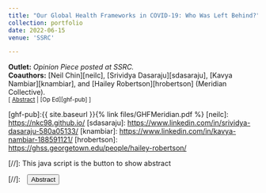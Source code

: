 ```yaml
---
title: "Our Global Health Frameworks in COVID-19: Who Was Left Behind?"
collection: portfolio
date: 2022-06-15
venue: 'SSRC'

---
```


**Outlet:** _Opinion Piece posted at SSRC._
<br>
**Coauthors:** [Neil Chin][neilc], [Srividya Dasaraju][sdasaraju], [Kavya Nambiar][knambiar], and [Hailey Robertson][hrobertson] (Meridian Collective).
<br>
<small>[ <a href="#/" onclick="visib('ghf')">Abstract</a> | [Op Ed][ghf-pub] ]</small>

<div id="ghf" style="display: none; text-align: justify; line-height: 1.2" ><small>
This op ed examines whether international institutions’ COVID-19 response funding aligned with well-established pre-pandemic measures of countries’ long-term health capacity and preparedness, and their anticipated ability to respond to emerging biological threats. In simpler terms, we explore whether COVID-19 funding allocations matched pre-pandemic assessments of countries’ needs, based on the WHO’s Joint External Evaluation (JEE) scores. We track global health financing provided throughout the SARS-CoV-2 pandemic by both national governments and by multilateral, nonprofit, and philanthropic organizations using the Global Health Security Tracking database. Across all of these funding streams, our descriptive analysis suggests no significant correlation between pre-pandemic assessments of country need and proceeding pandemic funding allocations. We find that countries for which global health institutions determined to have the lowest health capacities prior to the pandemic did not receive greater amounts of global health funding relative to higher capacity peer nations once the pandemic arrived. If we are not using existing rubrics of institutional capacity, then what factors are driving these financial decisions? These results ultimately ask us to consider how many more times our global health systems will have “watershed moments,” that reveal how unprepared, uncoordinated, and underfunded we truly are before we get it right.
</small><br><br/></div>

[ghf-pub]:{{ site.baseurl }}{% link files/GHFMeridian.pdf %}
[neilc]: https://nkc98.github.io/
[sdasaraju]: https://www.linkedin.com/in/srividya-dasaraju-580a05133/
[knambiar]: https://www.linkedin.com/in/kavya-nambiar-188591121/
[hrobertson]: https://ghss.georgetown.edu/people/hailey-robertson/

[//]: This java script is the button to show abstract
<script>
 function visib(id) {
  var x = document.getElementById(id);
  if (x.style.display === "block") {
    x.style.display = "none";
  } else {
    x.style.display = "block";
  }
}
</script>

[//]:&emsp;<button onclick="visib('polariz')" class="btn btn--inverse btn--small">Abstract</button>
